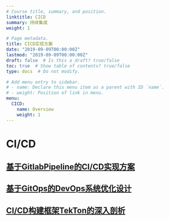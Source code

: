 ```yaml
---
# Course title, summary, and position.
linktitle: CICD
summary: 持续集成
weight: 1

# Page metadata.
title: CICD实现方案
date: "2019-09-09T00:00:00Z"
lastmod: "2019-09-09T00:00:00Z"
draft: false  # Is this a draft? true/false
toc: true  # Show table of contents? true/false
type: docs  # Do not modify.

# Add menu entry to sidebar.
# - name: Declare this menu item as a parent with ID `name`.
# - weight: Position of link in menu.
menu:
  CICD:
    name: Overview
    weight: 1
---
```


# CI/CD

## [基于GitlabPipeline的CI/CD实现方案](../cicd/gitlabpipeline/)

## [基于GitOps的DevOps系统优化设计](../cicd/gitops/)

## [CI/CD构建框架TekTon的深入剖析](../cicd/tekton/)

